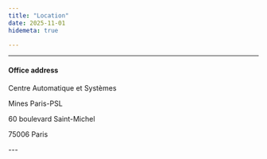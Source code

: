 ```yaml
---
title: "Location"
date: 2025-11-01
hidemeta: true

---
```


---

#### Office address

<p>Centre Automatique et Systèmes</p>
<p>Mines Paris-PSL</p>
<p>60 boulevard Saint-Michel</p>
<p>75006 Paris</p>
---

